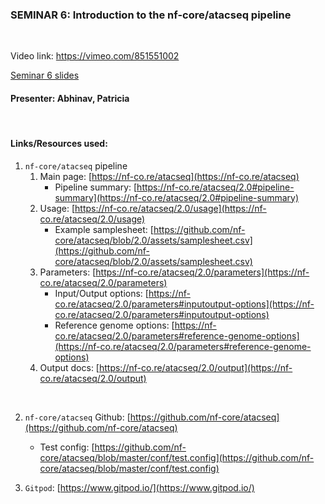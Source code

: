 ### SEMINAR 6: Introduction to the nf-core/atacseq pipeline

<br>

Video link: https://vimeo.com/851551002

[Seminar 6 slides](./_slides/06_Seminar_atacseq.pdf)

#### **Presenter: Abhinav, Patricia**

 <br> 

#### **Links/Resources used:**


1. `nf-core/atacseq` pipeline
    1. Main page: [https://nf-co.re/atacseq](https://nf-co.re/atacseq)
        - Pipeline summary: [https://nf-co.re/atacseq/2.0#pipeline-summary](https://nf-co.re/atacseq/2.0#pipeline-summary)
    2. Usage: [https://nf-co.re/atacseq/2.0/usage](https://nf-co.re/atacseq/2.0/usage)
        - Example samplesheet: [https://github.com/nf-core/atacseq/blob/2.0/assets/samplesheet.csv](https://github.com/nf-core/atacseq/blob/2.0/assets/samplesheet.csv)
    3. Parameters: [https://nf-co.re/atacseq/2.0/parameters](https://nf-co.re/atacseq/2.0/parameters)
        - Input/Output options: [https://nf-co.re/atacseq/2.0/parameters#inputoutput-options](https://nf-co.re/atacseq/2.0/parameters#inputoutput-options)
        - Reference genome options: [https://nf-co.re/atacseq/2.0/parameters#reference-genome-options](https://nf-co.re/atacseq/2.0/parameters#reference-genome-options)
    4. Output docs: [https://nf-co.re/atacseq/2.0/output](https://nf-co.re/atacseq/2.0/output)
   
<br>

2. `nf-core/atacseq` Github: [https://github.com/nf-core/atacseq](https://github.com/nf-core/atacseq)
    - Test config: [https://github.com/nf-core/atacseq/blob/master/conf/test.config](https://github.com/nf-core/atacseq/blob/master/conf/test.config)

3. `Gitpod`: [https://www.gitpod.io/](https://www.gitpod.io/)
